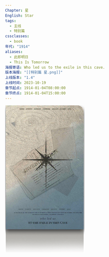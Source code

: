 ```yaml
---
Chapter: 星
English: Star
tags:
  - 主线
  - 特别篇
cssclasses:
  - book
年代: "1914"
aliases:
  - 此即明日
  - This Is Tomorrow
海报寄语: Who led us to the exile in this cave.
版本海报: "[[特别篇 星.png]]"
上线版本: "1.4"
上线时间: 2023-10-19
章节起点: 1914-01-04T08:00:00
章节终点: 1914-01-04T15:00:00
---
```

![cover](assets/特别篇%20星.assets/特别篇%20星.png)